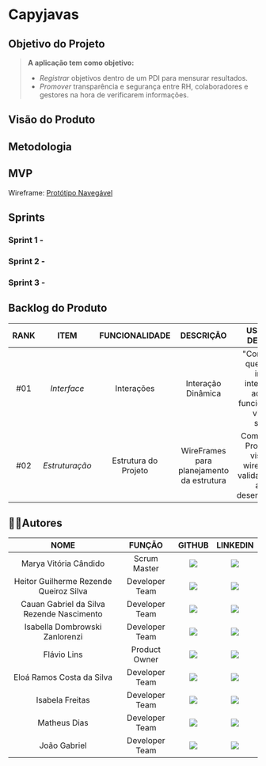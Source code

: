 # Capyjavas

## Objetivo do Projeto 
> **A aplicação tem como objetivo:**
>- *Registrar* objetivos dentro de um PDI para mensurar resultados.
>- *Promover* transparência e segurança entre RH, colaboradores e gestores na hora de verificarem informações.

## Visão do Produto




## Metodologia 



## MVP 
Wireframe: [Protótipo Navegável](https://www.figma.com/design/m2NtSl60oMRmOBVVeovEHI/Sem-t%C3%ADtulo?node-id=0-1&p=f&t=ZvtpVaKBmOc7f0V9-0)


## Sprints

###  Sprint 1 - 

###  Sprint 2 - 

###  Sprint 3 - 



## Backlog do Produto 
| RANK  | ITEM                | FUNCIONALIDADE         | DESCRIÇÃO                                         | USER STORY DETALHADA                                                                 | PRIORIDADE | SPRINT |
|:---:|:-------------------:|:-----------------------:|:-------------------------------------------------:|:------------------------------------------------------------------------------------:|:----------:|:------:|
| #01 | *Interface*         | Interações              | Interação Dinâmica                                | "Como usuário, quero ter uma interface interativa para acessar as funcionalidades e visuais do sistema." | Alta    | 1      |
| #02 | *Estruturação*      | Estrutura do Projeto    | WireFrames para planejamento da estrutura         | Como Gestor do Projeto, quero visualizar o wireframe para validar a estrutura antes do desenvolvimento." | Baixa       | 1      |
































## 👨‍💻**Autores** 

| NOME| FUNÇÃO| GITHUB| LINKEDIN|
|:----:|:----:|:----:|:----:|
|Marya Vitória Cândido|Scrum Master|<a href="https://github.com/"><img src="https://img.shields.io/badge/GitHub-100000?style=for-the-badge&logo=github&logoColor=white"></a>|<a href=""><img src="https://img.shields.io/badge/LinkedIn-0077B5?style=for-the-badge&logo=linkedin&logoColor=white"></a>|
|Heitor Guilherme Rezende Queiroz Silva|Developer Team|<a href="https://github.com/heitors1337"><img src="https://img.shields.io/badge/GitHub-100000?style=for-the-badge&logo=github&logoColor=white"></a>|<a href=""><img src="https://img.shields.io/badge/LinkedIn-0077B5?style=for-the-badge&logo=linkedin&logoColor=white"></a>|
|Cauan Gabriel da Silva Rezende Nascimento |Developer Team|<a href="https://github.com/LoadCG"><img src="https://img.shields.io/badge/GitHub-100000?style=for-the-badge&logo=github&logoColor=white"></a>|<a href=""><img src="https://img.shields.io/badge/LinkedIn-0077B5?style=for-the-badge&logo=linkedin&logoColor=white"></a>|
|Isabella Dombrowski Zanlorenzi|Developer Team|<a href="https://github.com/isadombrowski"><img src="https://img.shields.io/badge/GitHub-100000?style=for-the-badge&logo=github&logoColor=white"></a>|<a href=""><img src="https://img.shields.io/badge/LinkedIn-0077B5?style=for-the-badge&logo=linkedin&logoColor=white"></a>|
|Flávio Lins|Product Owner|<a href="https://github.com/"><img src="https://img.shields.io/badge/GitHub-100000?style=for-the-badge&logo=github&logoColor=white"></a>|<a href=""><img src="https://img.shields.io/badge/LinkedIn-0077B5?style=for-the-badge&logo=linkedin&logoColor=white"></a>|
|Eloá Ramos Costa da Silva|Developer Team|<a href="https://github.com/eloa-ramos"><img src="https://img.shields.io/badge/GitHub-100000?style=for-the-badge&logo=github&logoColor=white"></a>|<a href=""><img src="https://img.shields.io/badge/LinkedIn-0077B5?style=for-the-badge&logo=linkedin&logoColor=white"></a>|
|Isabela Freitas|Developer Team|<a href="https://github.com/"><img src="https://img.shields.io/badge/GitHub-100000?style=for-the-badge&logo=github&logoColor=white"></a>|<a href=""><img src="https://img.shields.io/badge/LinkedIn-0077B5?style=for-the-badge&logo=linkedin&logoColor=white"></a>|
|Matheus Dias|Developer Team|<a href="https://github.com/"><img src="https://img.shields.io/badge/GitHub-100000?style=for-the-badge&logo=github&logoColor=white"></a>|<a href=""><img src="https://img.shields.io/badge/LinkedIn-0077B5?style=for-the-badge&logo=linkedin&logoColor=white"></a>|
|João Gabriel|Developer Team|<a href="https://github.com/"><img src="https://img.shields.io/badge/GitHub-100000?style=for-the-badge&logo=github&logoColor=white"></a>|<a href=""><img src="https://img.shields.io/badge/LinkedIn-0077B5?style=for-the-badge&logo=linkedin&logoColor=white"></a>|



